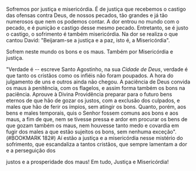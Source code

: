 
Sofremos por justiça e misericórdia. É de justiça que recebemos o castigo das ofensas contra Deus, de nossos pecados, tão grandes e já tão numerosos que nem os podemos contar. A dor entrou no mundo com o pecado, e é punição e castigo desse mesmo pecado. Entretanto, se é justo o castigo, o sofrimento é também misericórdia. Na dor se realiza o que cantou David: "Beijaram-se a justiça e a paz, isto é, a Misericórdia".

Sofrem neste mundo os bons e os maus. Também por Misericórdia e justiça.

"Verdade é -- escreve Santo Agostinho, na sua *Cidade de Deus*, verdade é que tanto os cristãos como os infiéis não foram poupados. A hora do julgamento de uns e outros ainda não chegou. A paciência de Deus convida os maus à penitência, com os flagelos, e assim forma também os bons na paciência. Aprouve à Divina Providência preparar para o futuro bens eternos de que hão de gozar os justos, com a exclusão dos culpados, e males que hão de ferir os ímpios, sem atingir os bons. Quanto, porém, aos bens e males temporais, quis o Senhor fossem comuns aos bons e aos maus, a fim de que, nem se tivesse pressa e ardor em procurar os bens de que gozam também os maus, nem houvesse tanto medo e covardia em fugir dos males a que estão sujeitos os bons, sem nenhuma exceção".(#BOOKMARK 182#) Aí estão a justiça e a misericórdia nesse mistério do sofrimento, que escandaliza a tantos cristãos, que sempre lamentam a dor e a perseguição dos

justos e a prosperidade dos maus! Em tudo, Justiça e Misericórdia!


